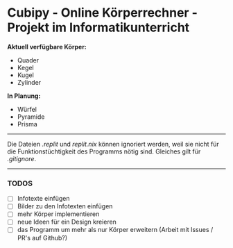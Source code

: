 # Cubipy - Online Körperrechner - Projekt im Informatikunterricht

**Aktuell verfügbare Körper:**

- Quader
- Kegel
- Kugel
- Zylinder

**In Planung:**

- Würfel
- Pyramide
- Prisma

---

Die Dateien _.replit_ und _replit.nix_ können ignoriert werden, weil sie nicht für die Funktionstüchtigkeit des Programms nötig sind. Gleiches gilt für _.gitignore_.

---

### TODOS

- [ ] Infotexte einfügen
- [ ] Bilder zu den Infotexten einfügen
- [ ] mehr Körper implementieren
- [ ] neue Ideen für ein Design kreieren
- [ ] das Programm um mehr als nur Körper erweitern (Arbeit mit Issues / PR's auf Github?)
